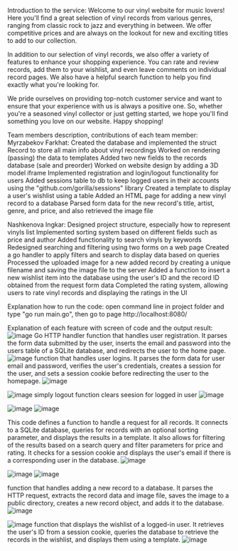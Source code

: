 Introduction to the service:
Welcome to our vinyl website for music lovers! Here you'll find a great selection of vinyl records from various genres, ranging from classic rock to jazz and everything in between. We offer competitive prices and are always on the lookout for new and exciting titles to add to our collection.

In addition to our selection of vinyl records, we also offer a variety of features to enhance your shopping experience. You can rate and review records, add them to your wishlist, and even leave comments on individual record pages. We also have a helpful search function to help you find exactly what you're looking for.

We pride ourselves on providing top-notch customer service and want to ensure that your experience with us is always a positive one. So, whether you're a seasoned vinyl collector or just getting started, we hope you'll find something you love on our website. Happy shopping!

Team members description, contributions of each team member:
Myrzabekov Farkhat:
Created the database and implemented the struct Record to store all main info about vinyl recordings
Worked on rendering (passing) the data to templates
Added two new fields to the records database (sale and preorder)
Worked on website design by adding a 3D model iframe
Implemented registration and login/logout functionality for users
Added sessions table to db to keep logged users in their accounts using the "github.com/gorilla/sessions" library
Created a template to display a user's wishlist using a table
Added an HTML page for adding a new vinyl record to a database
Parsed form data for the new record's title, artist, genre, and price, and also retrieved the image file

Nashkenova Ingkar:
Designed project structure, especially how to represent vinyls list
Implemented sorting system based on different fields such as price and author
Added functionality to search vinyls by keywords
Redesigned searching and filtering using two forms on a web page
Created a go handler to apply filters and search to display data based on queries
Processed the uploaded image for a new added record by creating a unique filename and saving the image file to the server
Added a function to insert a new wishlist item into the database using the user's ID and the record ID obtained from the request form data
Completed the rating system, allowing users to rate vinyl records and displaying the ratings in the UI

Explanation how to run the code:
open command line in project folder and type "go run main.go", then go to page http://localhost:8080/

Explanation of each feature with screen of code and the output result:
![image](https://user-images.githubusercontent.com/91084290/226188179-a7365ec0-6cc9-4ffb-acc0-992bc89048fb.png)
Go HTTP handler function that handles user registration. It parses the form data submitted by the user, inserts the email and password into the users table of a SQLite database, and redirects the user to the home page.
![image](https://user-images.githubusercontent.com/91084290/226188345-e07fca6b-923a-4682-90f7-f6ce0b222fd0.png)
function that handles user logins. It parses the form data for user email and password, verifies the user's credentials, creates a session for the user, and sets a session cookie before redirecting the user to the homepage.
![image](https://user-images.githubusercontent.com/91084290/226188861-17a3aeff-c215-4fa8-bec2-13ba8ce671ff.png)


![image](https://user-images.githubusercontent.com/91084290/226188413-99a4be18-f0b6-4b39-9345-d0e5e08d94aa.png)
simply logout function clears seesion for logged in user
![image](https://user-images.githubusercontent.com/91084290/226188893-b36409ea-e181-4a4e-992b-0cb66421b994.png)

![image](https://user-images.githubusercontent.com/91084290/226188604-8d78b5bc-6b34-4c12-bafb-1cbc0d105ce9.png)
![image](https://user-images.githubusercontent.com/91084290/226188616-a4921a02-da07-4323-970e-9be38f895891.png)

This code defines a function to handle a request for all records. It connects to a SQLite database, queries for records with an optional sorting parameter, and displays the results in a template. It also allows for filtering of the results based on a search query and filter parameters for price and rating. It checks for a session cookie and displays the user's email if there is a corresponding user in the database.
![image](https://user-images.githubusercontent.com/91084290/226188913-b93b2bad-2639-4490-b095-89f2c56393e9.png)



![image](https://user-images.githubusercontent.com/91084290/226188707-298250ff-4519-405d-bea7-260a90338e57.png)
![image](https://user-images.githubusercontent.com/91084290/226188720-c31523b5-b000-42e4-914a-83f0446b3a79.png)

function that handles adding a new record to a database. It parses the HTTP request, extracts the record data and image file, saves the image to a public directory, creates a new record object, and adds it to the database. 
![image](https://user-images.githubusercontent.com/91084290/226188930-3624a632-99dc-462e-8364-96109d545236.png)



![image](https://user-images.githubusercontent.com/91084290/226188801-4afe37fd-4bf5-4425-a605-78dcb764ef57.png)
function that displays the wishlist of a logged-in user. It retrieves the user's ID from a session cookie, queries the database to retrieve the records in the wishlist, and displays them using a template.
![image](https://user-images.githubusercontent.com/91084290/226188950-34fea145-88f8-4d7a-83bb-70627cb2a5e7.png)




